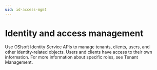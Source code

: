 ```yaml
---
uid: id-access-mgmt
---
```


# Identity and access management

Use OSIsoft Identity Service APIs to manage tenants, clients, users, and other identity-related objects. Users and clients have access to their own information. For more information about specific roles, see Tenant Management. <!-- Angela Flores 6/15/21 What does the second sentence mean? Does that mean that users and clients manage themselves? The last sentence needs a link to the topic. This topic should connect the topics that follow it together in more than just a vague way.-->
